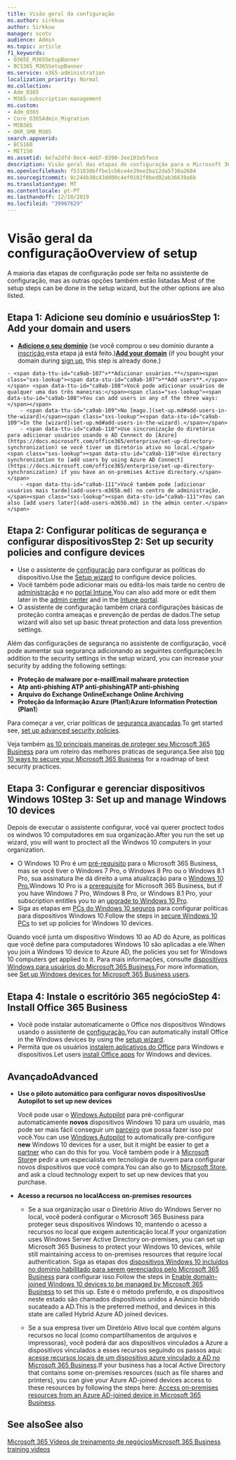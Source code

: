 ```yaml
---
title: Visão geral da configuração
ms.author: sirkkuw
author: Sirkkuw
manager: scotv
audience: Admin
ms.topic: article
f1_keywords:
- O365E_M365SetupBanner
- BCS365_M365SetupBanner
ms.service: o365-administration
localization_priority: Normal
ms.collection:
- Adm_O365
- M365-subscription-management
ms.custom:
- Adm_O365
- Core_O365Admin_Migration
- MSB365
- OKR_SMB_M365
search.appverid:
- BCS160
- MET150
ms.assetid: 6e7a2dfd-8ec4-4eb7-8390-3ee103e5fece
description: Visão geral das etapas de configuração para o Microsoft 365 Business.
ms.openlocfilehash: f531830bffbe1cb6ce4e39ee2ba12da5738a2684
ms.sourcegitcommit: 8c244b38c43dd00c4ef0102f8bed02ab36639a6b
ms.translationtype: MT
ms.contentlocale: pt-PT
ms.lasthandoff: 12/10/2019
ms.locfileid: "39967629"
---
```

# <a name="overview-of-setup"></a><span data-ttu-id="ca9ab-103">Visão geral da configuração</span><span class="sxs-lookup"><span data-stu-id="ca9ab-103">Overview of setup</span></span>

<span data-ttu-id="ca9ab-104">A maioria das etapas de configuração pode ser feita no assistente de configuração, mas as outras opções também estão listadas.</span><span class="sxs-lookup"><span data-stu-id="ca9ab-104">Most of the setup steps can be done in the setup wizard, but the other options are also listed.</span></span>

## <a name="step-1-add-your-domain-and-users"></a><span data-ttu-id="ca9ab-105">Etapa 1: Adicione seu domínio e usuários</span><span class="sxs-lookup"><span data-stu-id="ca9ab-105">Step 1: Add your domain and users</span></span>

   - <span data-ttu-id="ca9ab-106">**[Adicione o seu domínio](set-up.md#add-your-domain-to-personalize-sign-in)** (se você comprou o seu domínio durante a [inscrição,](sign-up.md)esta etapa já está feito.)</span><span class="sxs-lookup"><span data-stu-id="ca9ab-106">**[Add your domain](set-up.md#add-your-domain-to-personalize-sign-in)** (if you bought your domain during [sign up](sign-up.md), this step is already done.)</span></span>

    - <span data-ttu-id="ca9ab-107">**Adicionar usuários.**</span><span class="sxs-lookup"><span data-stu-id="ca9ab-107">**Add users**.</span></span> <span data-ttu-id="ca9ab-108">Você pode adicionar usuários de qualquer uma das três maneiras:</span><span class="sxs-lookup"><span data-stu-id="ca9ab-108">You can add users in any of the three ways:</span></span>
        - <span data-ttu-id="ca9ab-109">No [mago.](set-up.md#add-users-in-the-wizard)</span><span class="sxs-lookup"><span data-stu-id="ca9ab-109">In the [wizard](set-up.md#add-users-in-the-wizard).</span></span>
        - <span data-ttu-id="ca9ab-110">Use sincronização do diretório para adicionar usuários usando o AD Connect do [Azure](https://docs.microsoft.com/office365/enterprise/set-up-directory-synchronization) se você tiver um diretório ativo no local.</span><span class="sxs-lookup"><span data-stu-id="ca9ab-110">Use directory synchronization to [add users by using Azure AD Connect](https://docs.microsoft.com/office365/enterprise/set-up-directory-synchronization) if you have an on-premises Active directory.</span></span>
        - <span data-ttu-id="ca9ab-111">Você também pode [adicionar usuários mais tarde](add-users-m365b.md) no centro de administração.</span><span class="sxs-lookup"><span data-stu-id="ca9ab-111">You can also [add users later](add-users-m365b.md) in the admin center.</span></span>
## <a name="step-2-set-up-security-policies-and-configure-devices"></a><span data-ttu-id="ca9ab-112">Etapa 2: Configurar políticas de segurança e configurar dispositivos</span><span class="sxs-lookup"><span data-stu-id="ca9ab-112">Step 2: Set up security policies and configure devices</span></span> 

  - <span data-ttu-id="ca9ab-113">Use o assistente de [configuração](set-up.md#protect-your-organization) para configurar as políticas do dispositivo.</span><span class="sxs-lookup"><span data-stu-id="ca9ab-113">Use the [Setup wizard](set-up.md#protect-your-organization) to configure device policies.</span></span> 
  - <span data-ttu-id="ca9ab-114">Você também pode adicionar mais ou editá-los mais tarde no centro de [administração](view-policies-and-devices.md) e no [portal Intune.](https://docs.microsoft.com/intune/tutorial-walkthrough-intune-portal)</span><span class="sxs-lookup"><span data-stu-id="ca9ab-114">You can also add more or edit them later in the [admin center](view-policies-and-devices.md) and in the [Intune portal](https://docs.microsoft.com/intune/tutorial-walkthrough-intune-portal).</span></span>
  - <span data-ttu-id="ca9ab-115">O assistente de configuração também criará configurações básicas de proteção contra ameaças e prevenção de perdas de dados.</span><span class="sxs-lookup"><span data-stu-id="ca9ab-115">The setup wizard will also set up basic threat protection and data loss prevention settings.</span></span>
  
  <span data-ttu-id="ca9ab-116">Além das configurações de segurança no assistente de configuração, você pode aumentar sua segurança adicionando as seguintes configurações:</span><span class="sxs-lookup"><span data-stu-id="ca9ab-116">In addition to the security settings in the setup wizard, you can increase your security by adding the following settings:</span></span>


- <span data-ttu-id="ca9ab-117">**Proteção de malware por e-mail**</span><span class="sxs-lookup"><span data-stu-id="ca9ab-117">**Email malware protection**</span></span>
- <span data-ttu-id="ca9ab-118">**Atp anti-phishing ATP anti-phishing**</span><span class="sxs-lookup"><span data-stu-id="ca9ab-118">**ATP anti-phishing**</span></span>
- <span data-ttu-id="ca9ab-119">**Arquivo do Exchange Online**</span><span class="sxs-lookup"><span data-stu-id="ca9ab-119">**Exchange Online Archiving**</span></span>
- <span data-ttu-id="ca9ab-120">**Proteção da Informação Azure (Plan1**)</span><span class="sxs-lookup"><span data-stu-id="ca9ab-120">**Azure Information Protection (Plan1**)</span></span>


<span data-ttu-id="ca9ab-121">Para começar a ver, criar políticas de [segurança avançadas](set-up-advanced-security.md).</span><span class="sxs-lookup"><span data-stu-id="ca9ab-121">To get started see, [set up advanced security policies](set-up-advanced-security.md).</span></span>

<span data-ttu-id="ca9ab-122">Veja também [as 10 principais maneiras de proteger seu Microsoft 365 Business](https://docs.microsoft.com/office365/admin/security-and-compliance/secure-your-business-data) para um roteiro das melhores práticas de segurança.</span><span class="sxs-lookup"><span data-stu-id="ca9ab-122">See also [top 10 ways to secure your Microsoft 365 Business](https://docs.microsoft.com/office365/admin/security-and-compliance/secure-your-business-data) for a roadmap of best security practices.</span></span>

## <a name="step-3-set-up-and-manage-windows-10-devices"></a><span data-ttu-id="ca9ab-123">Etapa 3: Configurar e gerenciar dispositivos Windows 10</span><span class="sxs-lookup"><span data-stu-id="ca9ab-123">Step 3: Set up and manage Windows 10 devices</span></span>

<span data-ttu-id="ca9ab-124">Depois de executar o assistente configurar, você vai querer proctect todos os windwos 10 computadores em sua organização.</span><span class="sxs-lookup"><span data-stu-id="ca9ab-124">After you run the set up wizard, you will want to proctect all the Windwos 10 computers in your organization.</span></span>
  
- <span data-ttu-id="ca9ab-125">O Windows 10 Pro é um [pré-requisito](pre-requisites-for-data-protection.md) para o Microsoft 365 Business, mas se você tiver o Windows 7 Pro, o Windows 8 Pro ou o Windows 8.1 Pro, sua assinatura lhe dá direito a uma atualização para o [Windows 10 Pro.](https://docs.microsoft.com/microsoft-365/business/upgrade-to-windows-pro-creators-update)</span><span class="sxs-lookup"><span data-stu-id="ca9ab-125">Windows 10 Pro is a [prerequisite](pre-requisites-for-data-protection.md) for Microsoft 365 Business, but if you have Windows 7 Pro, Windows 8 Pro, or Windows 8.1 Pro, your subscription entitles you to an [upgrade to  Windows 10 Pro](https://docs.microsoft.com/microsoft-365/business/upgrade-to-windows-pro-creators-update).</span></span>
- <span data-ttu-id="ca9ab-126">Siga as etapas em [PCs do Windows 10 seguros](secure-win-10-pcs.md) para configurar políticas para dispositivos Windows 10.</span><span class="sxs-lookup"><span data-stu-id="ca9ab-126">Follow the steps in [secure Windows 10 PCs](secure-win-10-pcs.md) to set up policies for Windows 10 devices.</span></span>

<span data-ttu-id="ca9ab-127">Quando você junta um dispositivo Windows 10 ao AD do Azure, as políticas que você define para computadores Windows 10 são aplicadas a ele.</span><span class="sxs-lookup"><span data-stu-id="ca9ab-127">When you join a Windows 10 device to Azure AD, the policies you set for Windows 10 computers get applied to it.</span></span> <span data-ttu-id="ca9ab-128">Para mais informações, consulte [dispositivos Windows para usuários do Microsoft 365 Business.](set-up-windows-devices.md)</span><span class="sxs-lookup"><span data-stu-id="ca9ab-128">For more information, see [Set up Windows devices for Microsoft 365 Business users](set-up-windows-devices.md).</span></span>

## <a name="step-4-install-office-365-business"></a><span data-ttu-id="ca9ab-129">Etapa 4: Instale o escritório 365 negócio</span><span class="sxs-lookup"><span data-stu-id="ca9ab-129">Step 4: Install Office 365 Business</span></span>
- <span data-ttu-id="ca9ab-130">Você pode instalar automaticamente o Office nos dispositivos Windows usando o assistente de [configuração.](set-up.md#deploy-office-365-client-apps)</span><span class="sxs-lookup"><span data-stu-id="ca9ab-130">You can automatically install Office in the Windows devices by using the [setup wizard](set-up.md#deploy-office-365-client-apps).</span></span>
- <span data-ttu-id="ca9ab-131">Permita que os usuários [instalem aplicativos do Office](https://docs.microsoft.com/office365/admin/setup/install-applications) para Windows e dispositivos.</span><span class="sxs-lookup"><span data-stu-id="ca9ab-131">Let users [install Office apps](https://docs.microsoft.com/office365/admin/setup/install-applications) for Windows and devices.</span></span>
     
## <a name="advanced"></a><span data-ttu-id="ca9ab-132">Avançado</span><span class="sxs-lookup"><span data-stu-id="ca9ab-132">Advanced</span></span>
- <span data-ttu-id="ca9ab-133">**Use o piloto automático para configurar novos dispositivos**</span><span class="sxs-lookup"><span data-stu-id="ca9ab-133">**Use Autopilot to set up new devices**</span></span>
            
     <span data-ttu-id="ca9ab-134">Você pode usar o [Windows Autopilot](add-autopilot-devices-and-profile.md) para pré-configurar automaticamente **novos** dispositivos Windows 10 para um usuário, mas pode ser mais fácil conseguir um [parceiro](https://www.microsoft.com/solution-providers/search) que possa fazer isso por você.</span><span class="sxs-lookup"><span data-stu-id="ca9ab-134">You can use [Windows Autopilot](add-autopilot-devices-and-profile.md) to automatically pre-configure **new** Windows 10 devices for a user, but it might be easier to get a [partner](https://www.microsoft.com/solution-providers/search) who can do this for you.</span></span> <span data-ttu-id="ca9ab-135">Você também pode ir à [Microsoft Store](https://go.microsoft.com/fwlink/?linkid=874598)e pedir a um especialista em tecnologia de nuvem para configurar novos dispositivos que você compra.</span><span class="sxs-lookup"><span data-stu-id="ca9ab-135">You can also go to [Microsoft Store](https://go.microsoft.com/fwlink/?linkid=874598), and ask a cloud technology expert to set up new devices that you purchase.</span></span>

- <span data-ttu-id="ca9ab-136">**Acesso a recursos no local**</span><span class="sxs-lookup"><span data-stu-id="ca9ab-136">**Access on-premises resources**</span></span>

     - <span data-ttu-id="ca9ab-137">Se a sua organização usar o Diretório Ativo do Windows Server no local, você poderá configurar o Microsoft 365 Business para proteger seus dispositivos Windows 10, mantendo o acesso a recursos no local que exigem autenticação local.</span><span class="sxs-lookup"><span data-stu-id="ca9ab-137">If your organization uses Windows Server Active Directory on-premises, you can set up Microsoft 365 Business to protect your Windows 10 devices, while still maintaining access to on-premises resources that require local authentication.</span></span> <span data-ttu-id="ca9ab-138">Siga as etapas dos [dispositivos Windows 10 incluídos no domínio habilitado para serem gerenciados pelo Microsoft 365 Business](manage-windows-devices.md) para configurar isso.</span><span class="sxs-lookup"><span data-stu-id="ca9ab-138">Follow the steps in [Enable domain-joined Windows 10 devices to be managed by Microsoft 365 Business](manage-windows-devices.md) to set this up.</span></span> <span data-ttu-id="ca9ab-139">Este é o método preferido, e os dispositivos neste estado são chamados dispositivos unidos a Anúncio híbrido sucateado a AD.</span><span class="sxs-lookup"><span data-stu-id="ca9ab-139">This is the preferred method, and devices in this state are called Hybrid Azure AD joined devices.</span></span>

    - <span data-ttu-id="ca9ab-140">Se a sua empresa tiver um Diretório Ativo local que contém alguns recursos no local (como compartilhamentos de arquivos e impressoras), você poderá dar aos dispositivos vinculados a Azure a dispositivos vinculados a esses recursos seguindo os passos aqui: [acesse recursos locais de um dispositivo azure vinculado a AD no Microsoft 365 Business](access-resources.md).</span><span class="sxs-lookup"><span data-stu-id="ca9ab-140">If your business has a local Active Directory that contains some on-premises resources (such as file shares and printers), you can give your Azure AD-joined devices access to these resources by following the steps here: [Access on-premises resources from an Azure AD-joined device in Microsoft 365 Business](access-resources.md).</span></span>

## <a name="see-also"></a><span data-ttu-id="ca9ab-141">See also</span><span class="sxs-lookup"><span data-stu-id="ca9ab-141">See also</span></span>

[<span data-ttu-id="ca9ab-142">Microsoft 365 Vídeos de treinamento de negócios</span><span class="sxs-lookup"><span data-stu-id="ca9ab-142">Microsoft 365 Business training videos</span></span>](https://support.office.com/article/6ab4bbcd-79cf-4000-a0bd-d42ce4d12816)
